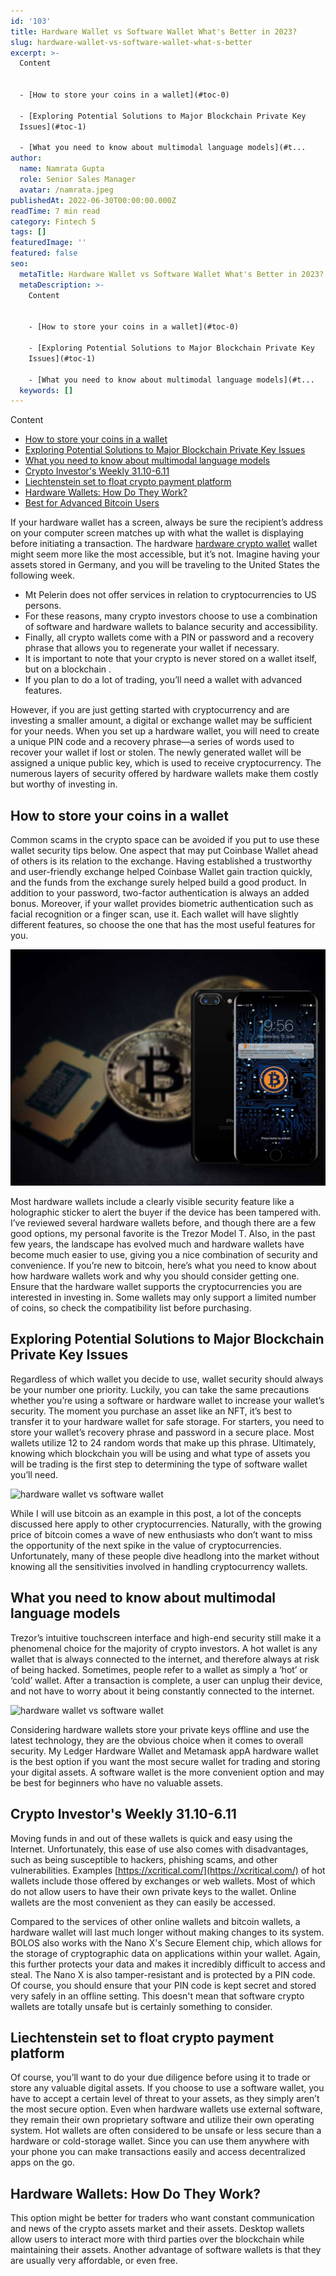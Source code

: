 ```yaml
---
id: '103'
title: Hardware Wallet vs Software Wallet What's Better in 2023?
slug: hardware-wallet-vs-software-wallet-what-s-better
excerpt: >-
  Content


  - [How to store your coins in a wallet](#toc-0)

  - [Exploring Potential Solutions to Major Blockchain Private Key
  Issues](#toc-1)

  - [What you need to know about multimodal language models](#t...
author:
  name: Namrata Gupta
  role: Senior Sales Manager
  avatar: /namrata.jpeg
publishedAt: 2022-06-30T00:00:00.000Z
readTime: 7 min read
category: Fintech 5
tags: []
featuredImage: ''
featured: false
seo:
  metaTitle: Hardware Wallet vs Software Wallet What's Better in 2023?
  metaDescription: >-
    Content


    - [How to store your coins in a wallet](#toc-0)

    - [Exploring Potential Solutions to Major Blockchain Private Key
    Issues](#toc-1)

    - [What you need to know about multimodal language models](#t...
  keywords: []
---
```


Content

- [How to store your coins in a wallet](#toc-0)
- [Exploring Potential Solutions to Major Blockchain Private Key Issues](#toc-1)
- [What you need to know about multimodal language models](#toc-2)
- [Crypto Investor's Weekly 31.10-6.11](#toc-3)
- [Liechtenstein set to float crypto payment platform](#toc-4)
- [Hardware Wallets: How Do They Work?](#toc-5)
- [Best for Advanced Bitcoin Users](#toc-6)

If your hardware wallet has a screen, always be sure the recipient’s address on your computer screen matches up with what the wallet is displaying before initiating a transaction. The hardware [hardware crypto wallet](https://xcritical.com/blog/hardware-cryptocurrency-wallet-overview/) wallet might seem more like the most accessible, but it’s not. Imagine having your assets stored in Germany, and you will be traveling to the United States the following week.

- Mt Pelerin does not offer services in relation to cryptocurrencies to US persons.
- For these reasons, many crypto investors choose to use a combination of software and hardware wallets to balance security and accessibility.
- Finally, all crypto wallets come with a PIN or password and a recovery phrase that allows you to regenerate your wallet if necessary.
- It is important to note that your crypto is never stored on a wallet itself, but on a blockchain .
- If you plan to do a lot of trading, you’ll need a wallet with advanced features.

However, if you are just getting started with cryptocurrency and are investing a smaller amount, a digital or exchange wallet may be sufficient for your needs. When you set up a hardware wallet, you will need to create a unique PIN code and a recovery phrase—a series of words used to recover your wallet if lost or stolen. The newly generated wallet will be assigned a unique public key, which is used to receive cryptocurrency. The numerous layers of security offered by hardware wallets make them costly but worthy of investing in.

## How to store your coins in a wallet

Common scams in the crypto space can be avoided if you put to use these wallet security tips below. One aspect that may put Coinbase Wallet ahead of others is its relation to the exchange. Having established a trustworthy and user-friendly exchange helped Coinbase Wallet gain traction quickly, and the funds from the exchange surely helped build a good product. In addition to your password, two-factor authentication is always an added bonus. Moreover, if your wallet provides biometric authentication such as facial recognition or a finger scan, use it. Each wallet will have slightly different features, so choose the one that has the most useful features for you.

![hardware wallet vs software wallet](images/iphine-8-2968158_1920.jpg)

Most hardware wallets include a clearly visible security feature like a holographic sticker to alert the buyer if the device has been tampered with. I’ve reviewed several hardware wallets before, and though there are a few good options, my personal favorite is the Trezor Model T. Also, in the past few years, the landscape has evolved much and hardware wallets have become much easier to use, giving you a nice combination of security and convenience. If you’re new to bitcoin, here’s what you need to know about how hardware wallets work and why you should consider getting one. Ensure that the hardware wallet supports the cryptocurrencies you are interested in investing in. Some wallets may only support a limited number of coins, so check the compatibility list before purchasing.

## Exploring Potential Solutions to Major Blockchain Private Key Issues

Regardless of which wallet you decide to use, wallet security should always be your number one priority. Luckily, you can take the same precautions whether you’re using a software or hardware wallet to increase your wallet’s security. The moment you purchase an asset like an NFT, it’s best to transfer it to your hardware wallet for safe storage. For starters, you need to store your wallet’s recovery phrase and password in a secure place. Most wallets utilize 12 to 24 random words that make up this phrase. Ultimately, knowing which blockchain you will be using and what type of assets you will be trading is the first step to determining the type of software wallet you’ll need.

![hardware wallet vs software wallet](images/2Q==)

While I will use bitcoin as an example in this post, a lot of the concepts discussed here apply to other cryptocurrencies. Naturally, with the growing price of bitcoin comes a wave of new enthusiasts who don’t want to miss the opportunity of the next spike in the value of cryptocurrencies. Unfortunately, many of these people dive headlong into the market without knowing all the sensitivities involved in handling cryptocurrency wallets.

## What you need to know about multimodal language models

Trezor’s intuitive touchscreen interface and high-end security still make it a phenomenal choice for the majority of crypto investors. A hot wallet is any wallet that is always connected to the internet, and therefore always at risk of being hacked. Sometimes, people refer to a wallet as simply a ‘hot’ or ‘cold’ wallet. After a transaction is complete, a user can unplug their device, and not have to worry about it being constantly connected to the internet.

![hardware wallet vs software wallet](images/Z)

Considering hardware wallets store your private keys offline and use the latest technology, they are the obvious choice when it comes to overall security. My Ledger Hardware Wallet and Metamask appA hardware wallet is the best option if you want the most secure wallet for trading and storing your digital assets. A software wallet is the more convenient option and may be best for beginners who have no valuable assets.

## Crypto Investor's Weekly 31.10-6.11

Moving funds in and out of these wallets is quick and easy using the Internet. Unfortunately, this ease of use also comes with disadvantages, such as being susceptible to hackers, phishing scams, and other vulnerabilities. Examples [https://xcritical.com/](https://xcritical.com/) of hot wallets include those offered by exchanges or web wallets. Most of which do not allow users to have their own private keys to the wallet. Online wallets are the most convenient as they can easily be accessed.

Compared to the services of other online wallets and bitcoin wallets, a hardware wallet will last much longer without making changes to its system. BOLOS also works with the Nano X's Secure Element chip, which allows for the storage of cryptographic data on applications within your wallet. Again, this further protects your data and makes it incredibly difficult to access and steal. The Nano X is also tamper-resistant and is protected by a PIN code. Of course, you should ensure that your PIN code is kept secret and stored very safely in an offline setting. This doesn't mean that software crypto wallets are totally unsafe but is certainly something to consider.

## Liechtenstein set to float crypto payment platform

Of course, you’ll want to do your due diligence before using it to trade or store any valuable digital assets. If you choose to use a software wallet, you have to accept a certain level of threat to your assets, as they simply aren’t the most secure option. Even when hardware wallets use external software, they remain their own proprietary software and utilize their own operating system. Hot wallets are often considered to be unsafe or less secure than a hardware or cold-storage wallet. Since you can use them anywhere with your phone you can make transactions easily and access decentralized apps on the go.

## Hardware Wallets: How Do They Work?

This option might be better for traders who want constant communication and news of the crypto assets market and their assets. Desktop wallets allow users to interact more with third parties over the blockchain while maintaining their assets. Another advantage of software wallets is that they are usually very affordable, or even free.
